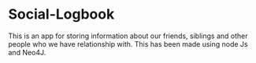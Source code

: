 # Social-Logbook
This is an app for storing information about our friends, siblings and other people who we have relationship with. This has been made using node Js and Neo4J.  
